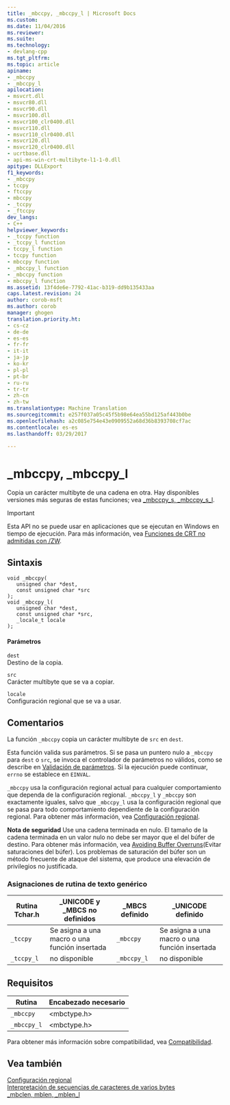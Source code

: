 ```yaml
---
title: _mbccpy, _mbccpy_l | Microsoft Docs
ms.custom: 
ms.date: 11/04/2016
ms.reviewer: 
ms.suite: 
ms.technology:
- devlang-cpp
ms.tgt_pltfrm: 
ms.topic: article
apiname:
- _mbccpy
- _mbccpy_l
apilocation:
- msvcrt.dll
- msvcr80.dll
- msvcr90.dll
- msvcr100.dll
- msvcr100_clr0400.dll
- msvcr110.dll
- msvcr110_clr0400.dll
- msvcr120.dll
- msvcr120_clr0400.dll
- ucrtbase.dll
- api-ms-win-crt-multibyte-l1-1-0.dll
apitype: DLLExport
f1_keywords:
- _mbccpy
- tccpy
- ftccpy
- mbccpy
- _tccpy
- _ftccpy
dev_langs:
- C++
helpviewer_keywords:
- _tccpy function
- _tccpy_l function
- tccpy_l function
- tccpy function
- mbccpy function
- _mbccpy_l function
- _mbccpy function
- mbccpy_l function
ms.assetid: 13f4de6e-7792-41ac-b319-dd9b135433aa
caps.latest.revision: 24
author: corob-msft
ms.author: corob
manager: ghogen
translation.priority.ht:
- cs-cz
- de-de
- es-es
- fr-fr
- it-it
- ja-jp
- ko-kr
- pl-pl
- pt-br
- ru-ru
- tr-tr
- zh-cn
- zh-tw
ms.translationtype: Machine Translation
ms.sourcegitcommit: e257f037a05c45f5b98e64ea55bd125af443b0be
ms.openlocfilehash: a2c085e754e43e0909552a68d36b8393708cf7ac
ms.contentlocale: es-es
ms.lasthandoff: 03/29/2017

---
```

# <a name="mbccpy-mbccpyl"></a>_mbccpy, _mbccpy_l
Copia un carácter multibyte de una cadena en otra. Hay disponibles versiones más seguras de estas funciones; vea [_mbccpy_s, _mbccpy_s_l](../../c-runtime-library/reference/mbccpy-s-mbccpy-s-l.md).  
  
> [!IMPORTANT]
>  Esta API no se puede usar en aplicaciones que se ejecutan en Windows en tiempo de ejecución. Para más información, vea [Funciones de CRT no admitidas con /ZW](http://msdn.microsoft.com/library/windows/apps/jj606124.aspx).  
  
## <a name="syntax"></a>Sintaxis  
  
```  
void _mbccpy(  
   unsigned char *dest,  
   const unsigned char *src   
);  
void _mbccpy_l(  
   unsigned char *dest,  
   const unsigned char *src,  
   _locale_t locale  
);  
```  
  
#### <a name="parameters"></a>Parámetros  
 `dest`  
 Destino de la copia.  
  
 `src`  
 Carácter multibyte que se va a copiar.  
  
 `locale`  
 Configuración regional que se va a usar.  
  
## <a name="remarks"></a>Comentarios  
 La función `_mbccpy` copia un carácter multibyte de `src` en `dest`.  
  
 Esta función valida sus parámetros. Si se pasa un puntero nulo a `_mbccpy` para `dest` o `src`, se invoca el controlador de parámetros no válidos, como se describe en [Validación de parámetros](../../c-runtime-library/parameter-validation.md). Si la ejecución puede continuar, `errno` se establece en `EINVAL`.  
  
 `_mbccpy` usa la configuración regional actual para cualquier comportamiento que dependa de la configuración regional. `_mbccpy_l` y `_mbccpy` son exactamente iguales, salvo que `_mbccpy_l` usa la configuración regional que se pasa para todo comportamiento dependiente de la configuración regional. Para obtener más información, vea [Configuración regional](../../c-runtime-library/locale.md).  
  
 **Nota de seguridad** Use una cadena terminada en nulo. El tamaño de la cadena terminada en un valor nulo no debe ser mayor que el del búfer de destino. Para obtener más información, vea [Avoiding Buffer Overruns](http://msdn.microsoft.com/library/windows/desktop/ms717795)(Evitar saturaciones del búfer). Los problemas de saturación del búfer son un método frecuente de ataque del sistema, que produce una elevación de privilegios no justificada.  
  
### <a name="generic-text-routine-mappings"></a>Asignaciones de rutina de texto genérico  
  
|Rutina Tchar.h|_UNICODE y _MBCS no definidos|_MBCS definido|_UNICODE definido|  
|---------------------|--------------------------------------|--------------------|-----------------------|  
|`_tccpy`|Se asigna a una macro o una función insertada|`_mbccpy`|Se asigna a una macro o una función insertada|  
|`_tccpy_l`|no disponible|`_mbccpy_l`|no disponible|  
  
## <a name="requirements"></a>Requisitos  
  
|Rutina|Encabezado necesario|  
|-------------|---------------------|  
|`_mbccpy`|\<mbctype.h>|  
|`_mbccpy_l`|\<mbctype.h>|  
  
 Para obtener más información sobre compatibilidad, vea [Compatibilidad](../../c-runtime-library/compatibility.md).  
  
## <a name="see-also"></a>Vea también  
 [Configuración regional](../../c-runtime-library/locale.md)   
 [Interpretación de secuencias de caracteres de varios bytes](../../c-runtime-library/interpretation-of-multibyte-character-sequences.md)   
 [_mbclen, mblen, _mblen_l](../../c-runtime-library/reference/mbclen-mblen-mblen-l.md)
